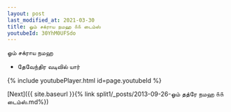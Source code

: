 ```yaml
---
layout: post
last_modified_at: 2021-03-30
title: ஓம் சக்ராய நமஹ ௧௧ டைம்ஸ்
youtubeId: 30YhM0UFSdo
---
```

 
 
 ஓம் சக்ராய நமஹ  
 
 -  தேவேந்திர வடிவில் யார் 
 
  
 
  
 
 
 
 
 
 


{% include youtubePlayer.html id=page.youtubeId %}
 
[Next]({{ site.baseurl }}{% link  split1/_posts/2013-09-26-ஓம் தத்ரே நமஹ ௧௧ டைம்ஸ்.md%})
 
